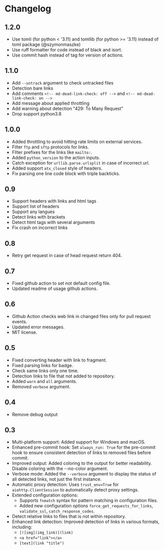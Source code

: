 # Changelog

## 1.2.0

- Use tomli (for python < '3.11) and tomllib (for python >= '3.11) instead of toml package (@szymonmaszke)
- Use ruff formatter for code instead of black and isort.
- Use commit hash instead of tag for version of actions.

## 1.1.0

- Add `--untrack` argument to check untracked files
- Detection bare links
- Add comments `<!-- md-dead-link-check: off -->` and `<!-- md-dead-link-check: on -->`
- Add message about applied throttling
- Add warning about detection "429: To Many Request"
- Drop support python3.8

## 1.0.0

- Added throttling to avoid hitting rate limits on external services.
- Filter `ftp` and `sftp` protocols for links.
- FIlter prefixes for the links like `mailto:`.
- Added `python_version` to the action inputs.
- Catch exception for `urllib.parse.urlsplit` in case of incorrect url.
- Added support `atx_closed` style of headers.
- Fix parsing one line code block with triple backticks.

## 0.9

- Support headers with links and html tags
- Support list of headers
- Support any langues
- Detect links with brackets
- Detect html tags with several arguments
- Fix crash on incorrect links

## 0.8

- Retry get request in case of head request return 404.

## 0.7

- Fixed github action to set not default config file.
- Updated readme of usage github actions.

## 0.6

- Github Action checks web link in changed files only for pull request events.
- Updated error messages.
- MIT license.

## 0.5

- Fixed converting header with link to fragment.
- Fixed parsing links for badge.
- Check same links only one time.
- Detection links to file that not added to repository.
- Added `warn` and `all` arguments.
- Removed `verbose` argument.

## 0.4

- Remove debug output

## 0.3

- Multi-platform support: Added support for Windows and macOS.
- Enhanced pre-commit hook: Set `always_run: True` for the pre-commit hook to ensure consistent detection of links to removed files before commit.
- Improved output: Added coloring to the output for better readability. Disable coloring with the --no-color argument.
- Verbose mode: Added the `--verbose` argument to display the status of all detected links, not just the first instance.
- Automatic proxy detection: Uses `trust_env=True` for `aiohttp.ClientSession` to automatically detect proxy settings.
- Extended configuration options:
  - Supports `fnmatch` syntax for pattern matching in configuration files.
  - Added new configuration options `force_get_requests_for_links`, `validate_ssl`, `catch_response_codes`.
- Detect relative links to files that is not within repository.
- Enhanced link detection: Improved detection of links in various formats, including:
  - `[![img](img_link)](link)`
  - `<a href="link"></a>`
  - `[text](link "title")`
